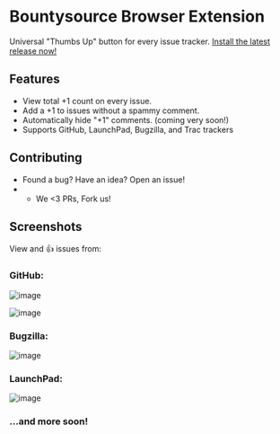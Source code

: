 Bountysource Browser Extension
==============

Universal "Thumbs Up" button for every issue tracker.
[Install the latest release now!](https://www.bountysource.com/extension)

Features
-----------
* View total +1 count on every issue.
* Add a +1 to issues without a spammy comment.
* Automatically hide "+1" comments. (coming very soon!)
* Supports GitHub, LaunchPad, Bugzilla, and Trac trackers

Contributing
-----------
* Found a bug? Have an idea? Open an issue!
* * We <3 PRs, Fork us!

Screenshots
-----------

View and :thumbsup: issues from:

### GitHub:

![image](https://cloud.githubusercontent.com/assets/2245234/5131392/38373ce2-70a7-11e4-982e-6fafac416aa3.png)

![image](https://cloud.githubusercontent.com/assets/2245234/5131411/682577e8-70a7-11e4-91b3-88d430e3e620.png)

### Bugzilla:

![image](https://cloud.githubusercontent.com/assets/2245234/5131371/002ea286-70a7-11e4-8c4b-26c1a1e8a709.png)


### LaunchPad:

![image](https://cloud.githubusercontent.com/assets/2245234/5131451/d2dbb070-70a7-11e4-8447-76b053d1b55d.png)

### ...and more soon!

